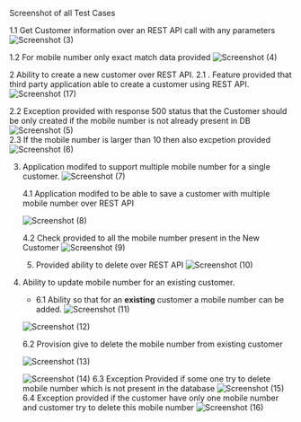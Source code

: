 Screenshot of all Test Cases

1.1 Get Customer information over an REST API call with any parameters
![Screenshot (3)](https://user-images.githubusercontent.com/132081954/235354734-18e8416b-5bcc-476c-9e7f-7b1086a7cf1b.png)


1.2  For mobile number only exact match data provided
![Screenshot (4)](https://user-images.githubusercontent.com/132081954/235354739-f63dc883-27a6-45f8-bc71-a47d71bf5ee2.png)

2 Ability to create a new customer over REST API.
    2.1 . Feature provided that third party application able to create a customer using REST API.
![Screenshot (17)](https://user-images.githubusercontent.com/132081954/235355832-9f9299ff-c742-4ece-9631-18539f7f9dc9.png)


2.2 Exception provided with response 500 status that the Customer should be only created if the mobile number is not already present in DB 
![Screenshot (5)](https://user-images.githubusercontent.com/132081954/235355798-c8f0625e-89dd-4e1a-9fdc-9d088bfd13e7.png)  
 2.3 If the mobile number is larger than 10 then also excpetion provided 
  ![Screenshot (6)](https://user-images.githubusercontent.com/132081954/235355811-0cbfa541-b6d0-4104-addf-45f1ed25e23a.png)
   
3. Application modifed to support multiple mobile number for a single customer.
   ![Screenshot (7)](https://user-images.githubusercontent.com/132081954/235355280-76ffad02-41af-444f-955c-326aaa90339e.png)
   
   

   4.1 Application modifed to be able to save a customer with multiple mobile number over REST API

   ![Screenshot (8)](https://user-images.githubusercontent.com/132081954/235355349-35262a2f-6131-4eff-9b66-03a7f651f87d.png)
   
   4.2 Check provided to all the mobile number present in the New Customer 
   ![Screenshot (9)](https://user-images.githubusercontent.com/132081954/235355362-0e97e9ae-c02d-4ebc-8837-6bf0963d8e8f.png)
      
      
      5. Provided ability to delete over REST API
        ![Screenshot (10)](https://user-images.githubusercontent.com/132081954/235356171-fd5657dc-c0f8-45ba-9e56-3a71d3628209.png)
        
        
6. Ability to update mobile number for an existing customer.
     * 6.1  Ability so that for an **existing** customer a mobile number can be added.
     ![Screenshot (11)](https://user-images.githubusercontent.com/132081954/235355534-7ea43b3f-a2ce-46d2-ab7e-2e009f3ca7f5.png)

     ![Screenshot (12)](https://user-images.githubusercontent.com/132081954/235355520-9772088c-be40-4324-899e-59d2adedff20.png)

     
     6.2 Provision give to delete the mobile number from existing customer
     
      ![Screenshot (13)](https://user-images.githubusercontent.com/132081954/235355540-e876dc8e-9671-475a-9b9e-ed6be93f334e.png)
      
      ![Screenshot (14)](https://user-images.githubusercontent.com/132081954/235355598-f3069a04-ef22-4051-bb31-ee700733a6e3.png)
     6.3 Exception Provided if some one try to delete mobile number which is not present in the database
      ![Screenshot (15)](https://user-images.githubusercontent.com/132081954/235355612-6d262115-d333-4127-a935-9be7a2b0e03a.png)    
     6.4 Exception provided if the customer have only one mobile number and customer try to delete this mobile number 
    ![Screenshot (16)](https://user-images.githubusercontent.com/132081954/235356221-2d84084b-3a21-467b-a9b0-b3d85156b657.png)

